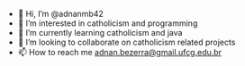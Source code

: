 - 👋 Hi, I’m @adnanmb42
- 👀 I’m interested in catholicism and programming
- 🌱 I’m currently learning catholicism and java
- 💞️ I’m looking to collaborate on catholicism related projects
- 📫 How to reach me adnan.bezerra@gmail.ufcg.edu.br

<!---
adnanmb42/adnanmb42 is a ✨ special ✨ repository because its `README.md` (this file) appears on your GitHub profile.
You can click the Preview link to take a look at your changes.
--->
